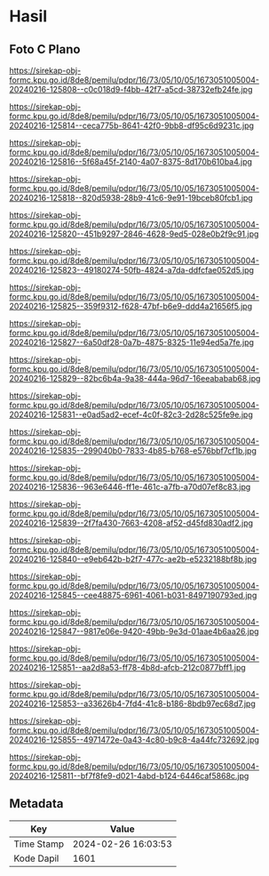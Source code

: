 # Hasil

## Foto C Plano

https://sirekap-obj-formc.kpu.go.id/8de8/pemilu/pdpr/16/73/05/10/05/1673051005004-20240216-125808--c0c018d9-f4bb-42f7-a5cd-38732efb24fe.jpg

https://sirekap-obj-formc.kpu.go.id/8de8/pemilu/pdpr/16/73/05/10/05/1673051005004-20240216-125814--ceca775b-8641-42f0-9bb8-df95c6d9231c.jpg

https://sirekap-obj-formc.kpu.go.id/8de8/pemilu/pdpr/16/73/05/10/05/1673051005004-20240216-125816--5f68a45f-2140-4a07-8375-8d170b610ba4.jpg

https://sirekap-obj-formc.kpu.go.id/8de8/pemilu/pdpr/16/73/05/10/05/1673051005004-20240216-125818--820d5938-28b9-41c6-9e91-19bceb80fcb1.jpg

https://sirekap-obj-formc.kpu.go.id/8de8/pemilu/pdpr/16/73/05/10/05/1673051005004-20240216-125820--451b9297-2846-4628-9ed5-028e0b2f9c91.jpg

https://sirekap-obj-formc.kpu.go.id/8de8/pemilu/pdpr/16/73/05/10/05/1673051005004-20240216-125823--49180274-50fb-4824-a7da-ddfcfae052d5.jpg

https://sirekap-obj-formc.kpu.go.id/8de8/pemilu/pdpr/16/73/05/10/05/1673051005004-20240216-125825--359f9312-f628-47bf-b6e9-ddd4a21656f5.jpg

https://sirekap-obj-formc.kpu.go.id/8de8/pemilu/pdpr/16/73/05/10/05/1673051005004-20240216-125827--6a50df28-0a7b-4875-8325-11e94ed5a7fe.jpg

https://sirekap-obj-formc.kpu.go.id/8de8/pemilu/pdpr/16/73/05/10/05/1673051005004-20240216-125829--82bc6b4a-9a38-444a-96d7-16eeababab68.jpg

https://sirekap-obj-formc.kpu.go.id/8de8/pemilu/pdpr/16/73/05/10/05/1673051005004-20240216-125831--e0ad5ad2-ecef-4c0f-82c3-2d28c525fe9e.jpg

https://sirekap-obj-formc.kpu.go.id/8de8/pemilu/pdpr/16/73/05/10/05/1673051005004-20240216-125835--299040b0-7833-4b85-b768-e576bbf7cf1b.jpg

https://sirekap-obj-formc.kpu.go.id/8de8/pemilu/pdpr/16/73/05/10/05/1673051005004-20240216-125836--963e6446-ff1e-461c-a7fb-a70d07ef8c83.jpg

https://sirekap-obj-formc.kpu.go.id/8de8/pemilu/pdpr/16/73/05/10/05/1673051005004-20240216-125839--2f7fa430-7663-4208-af52-d45fd830adf2.jpg

https://sirekap-obj-formc.kpu.go.id/8de8/pemilu/pdpr/16/73/05/10/05/1673051005004-20240216-125840--e9eb642b-b2f7-477c-ae2b-e5232188bf8b.jpg

https://sirekap-obj-formc.kpu.go.id/8de8/pemilu/pdpr/16/73/05/10/05/1673051005004-20240216-125845--cee48875-6961-4061-b031-8497190793ed.jpg

https://sirekap-obj-formc.kpu.go.id/8de8/pemilu/pdpr/16/73/05/10/05/1673051005004-20240216-125847--9817e06e-9420-49bb-9e3d-01aae4b6aa26.jpg

https://sirekap-obj-formc.kpu.go.id/8de8/pemilu/pdpr/16/73/05/10/05/1673051005004-20240216-125851--aa2d8a53-ff78-4b8d-afcb-212c0877bff1.jpg

https://sirekap-obj-formc.kpu.go.id/8de8/pemilu/pdpr/16/73/05/10/05/1673051005004-20240216-125853--a33626b4-7fd4-41c8-b186-8bdb97ec68d7.jpg

https://sirekap-obj-formc.kpu.go.id/8de8/pemilu/pdpr/16/73/05/10/05/1673051005004-20240216-125855--4971472e-0a43-4c80-b9c8-4a44fc732692.jpg

https://sirekap-obj-formc.kpu.go.id/8de8/pemilu/pdpr/16/73/05/10/05/1673051005004-20240216-125811--bf7f8fe9-d021-4abd-b124-6446caf5868c.jpg


## Metadata

| Key        | Value               |
| ---------- | ------------------- |
| Time Stamp | 2024-02-26 16:03:53 |
| Kode Dapil | 1601                |



